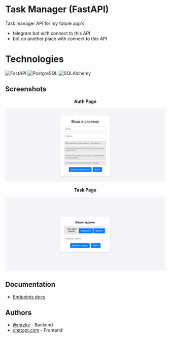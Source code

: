 
# Task Manager (FastAPI)

Task manager API for my future app's.  
- telegram bot with connect to this API
- bot on another place  with connect to this API

# Technologies
![FastAPI](https://fastapi.tiangolo.com/img/logo-margin/logo-teal.png)
![PostgreSQL](https://external-content.duckduckgo.com/iu/?u=https%3A%2F%2Fwww.turnkeylinux.org%2Ffiles%2Fimages%2Fpostgresql-logo-for-blog.png&f=1&nofb=1&ipt=f6e2041b4a1234e13d81d9cfc5290a1feeaf15aad8126700b8e6e01f0e98ebe7&ipo=images)
![SQLAlchemy](https://www.sqlalchemy.org/img/sqla_logo.png)

## Screenshots
**<p align="center">Auth Page</p>**
![App Screenshot](https://github.com/mrzkv/todoAPI/blob/main/frontend/frontgpt-v2/site_photos/auth_page.png?raw=true)
**<p align="center">Task Page</p>**
![App Screenshot](https://github.com/mrzkv/todoAPI/blob/main/frontend/frontgpt-v2/site_photos/task_page.png?raw=true)
## Documentation

- [Endpoints docs](https://github.com/mrzkv/todoAPI/blob/main/open-api.yaml)


## Authors

- [@mrzkv](https://github.com/mrzkv/) - Backend
- [chatgpt.com](https://chatgpt.com) - Frontend




